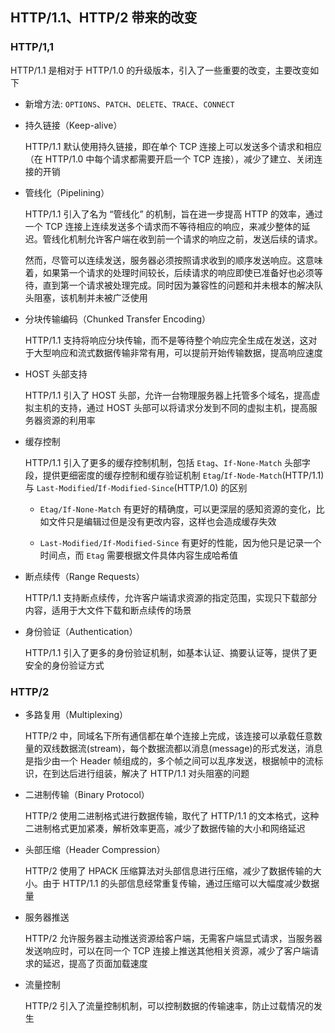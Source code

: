 ## HTTP/1.1、HTTP/2 带来的改变

### HTTP/1,1

HTTP/1.1 是相对于 HTTP/1.0 的升级版本，引入了一些重要的改变，主要改变如下

- 新增方法: `OPTIONS`、`PATCH`、`DELETE`、`TRACE`、`CONNECT`

- 持久链接（Keep-alive）

  HTTP/1.1 默认使用持久链接，即在单个 TCP 连接上可以发送多个请求和相应（在 HTTP/1.0 中每个请求都需要开启一个 TCP 连接），减少了建立、关闭连接的开销

- 管线化（Pipelining）

  HTTP/1.1 引入了名为 “管线化” 的机制，旨在进一步提高 HTTP 的效率，通过一个 TCP 连接上连续发送多个请求而不等待相应的响应，来减少整体的延迟。管线化机制允许客户端在收到前一个请求的响应之前，发送后续的请求。

  然而，尽管可以连续发送，服务器必须按照请求收到的顺序发送响应。这意味着，如果第一个请求的处理时间较长，后续请求的响应即使已准备好也必须等待，直到第一个请求被处理完成。同时因为兼容性的问题和并未根本的解决队头阻塞，该机制并未被广泛使用

- 分块传输编码（Chunked Transfer Encoding）

  HTTP/1.1 支持将响应分块传输，而不是等待整个响应完全生成在发送，这对于大型响应和流式数据传输非常有用，可以提前开始传输数据，提高响应速度

- HOST 头部支持

  HTTP/1.1 引入了 HOST 头部，允许一台物理服务器上托管多个域名，提高虚拟主机的支持，通过 HOST 头部可以将请求分发到不同的虚拟主机，提高服务器资源的利用率

- 缓存控制

  HTTP/1.1 引入了更多的缓存控制机制，包括 `Etag`、`If-None-Match` 头部字段，提供更细密度的缓存控制和缓存验证机制
  `Etag`/`If-Node-Match`(HTTP/1.1) 与 `Last-Modified`/`If-Modified-Since`(HTTP/1.0) 的区别

  - `Etag/If-None-Match` 有更好的精确度，可以更深层的感知资源的变化，比如文件只是编辑过但是没有更改内容，这样也会造成缓存失效

  - `Last-Modified/If-Modified-Since` 有更好的性能，因为他只是记录一个时间点，而 `Etag` 需要根据文件具体内容生成哈希值

- 断点续传（Range Requests）

  HTTP/1.1 支持断点续传，允许客户端请求资源的指定范围，实现只下载部分内容，适用于大文件下载和断点续传的场景

- 身份验证（Authentication）

  HTTP/1.1 引入了更多的身份验证机制，如基本认证、摘要认证等，提供了更安全的身份验证方式

### HTTP/2

- 多路复用（Multiplexing）

  HTTP/2 中，同域名下所有通信都在单个连接上完成，该连接可以承载任意数量的双线数据流(stream)，每个数据流都以消息(message)的形式发送，消息是指少由一个 Header 帧组成的，多个帧之间可以乱序发送，根据帧中的流标识，在到达后进行组装，解决了 HTTP/1.1 对头阻塞的问题

- 二进制传输（Binary Protocol）

  HTTP/2 使用二进制格式进行数据传输，取代了 HTTP/1.1 的文本格式，这种二进制格式更加紧凑，解析效率更高，减少了数据传输的大小和网络延迟

- 头部压缩（Header Compression）

  HTTP/2 使用了 HPACK 压缩算法对头部信息进行压缩，减少了数据传输的大小。由于 HTTP/1.1 的头部信息经常重复传输，通过压缩可以大幅度减少数据量

- 服务器推送

  HTTP/2 允许服务器主动推送资源给客户端，无需客户端显式请求，当服务器发送响应时，可以在同一个 TCP 连接上推送其他相关资源，减少了客户端请求的延迟，提高了页面加载速度

- 流量控制

  HTTP/2 引入了流量控制机制，可以控制数据的传输速率，防止过载情况的发生
